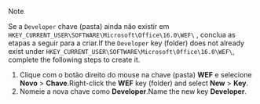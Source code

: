 > [!NOTE]
> <span data-ttu-id="15d2c-101">Se a `Developer` chave (pasta) ainda não existir em `HKEY_CURRENT_USER\SOFTWARE\Microsoft\Office\16.0\WEF\` , conclua as etapas a seguir para a criar.</span><span class="sxs-lookup"><span data-stu-id="15d2c-101">If the `Developer` key (folder) does not already exist under `HKEY_CURRENT_USER\SOFTWARE\Microsoft\Office\16.0\WEF\`, complete the following steps to create it.</span></span>
>
> 1. <span data-ttu-id="15d2c-102">Clique com o botão direito do mouse na chave (pasta) **WEF** e selecione **Novo** > **Chave**.</span><span class="sxs-lookup"><span data-stu-id="15d2c-102">Right-click the **WEF** key (folder) and select **New** > **Key**.</span></span>
> 1. <span data-ttu-id="15d2c-103">Nomeie a nova chave como **Developer**.</span><span class="sxs-lookup"><span data-stu-id="15d2c-103">Name the new key **Developer**.</span></span>

